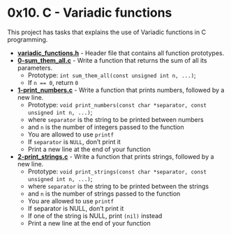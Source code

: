 # 0x10. C - Variadic functions
This project has tasks that explains the use of Variadic functions in C programming.

* **[variadic_functions.h](./variadic_functions.h)** - Header file that contains all function prototypes.
* **[0-sum_them_all.c](./0-sum_them_all.c)** - Write a function that returns the sum of all its parameters.
    * Prototype: `int sum_them_all(const unsigned int n, ...)`;
    * If `n == 0`, return `0`
* **[1-print_numbers.c](./1-print_numbers.c)** - Write a function that prints numbers, followed by a new line.
    * Prototype: `void print_numbers(const char *separator, const unsigned int n, ...)`;
    * where `separator` is the string to be printed between numbers
    * and `n` is the number of integers passed to the function
    * You are allowed to use `printf`
    * If `separator` is `NULL`, don’t print it
    * Print a new line at the end of your function
* **[2-print_strings.c](./2-print_strings.c)** - Write a function that prints strings, followed by a new line.
    * Prototype: `void print_strings(const char *separator, const unsigned int n, ...)`;
    * where `separator` is the string to be printed between the strings
    * and `n` is the number of strings passed to the function
    * You are allowed to use `printf`
    * If separator is NULL, don’t print it
    * If one of the string is NULL, print `(nil)` instead
    * Print a new line at the end of your function